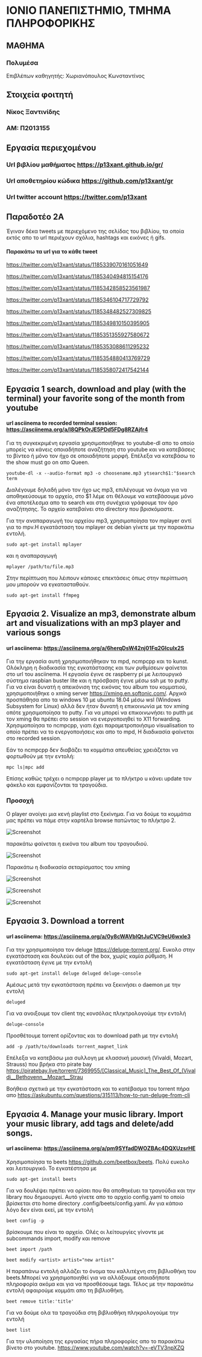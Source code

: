# ΙΟΝΙΟ ΠΑΝΕΠΙΣΤΗΜΙΟ, ΤΜΗΜΑ ΠΛΗΡΟΦΟΡΙΚΗΣ 
## ΜΑΘΗΜΑ
### Πολυμέσα  
Επιβλέπων καθηγητής: Χωριανόπουλος Κωνσταντίνος 

## Στοιχεία φοιτητή  
### Νίκος Ξαντινίδης
### ΑΜ: Π2013155

## Εργασία περιεχομένου
### Url βιβλίου μαθήματος https://p13xant.github.io/gr/
### Url αποθετηρίου κώδικα https://github.com/p13xant/gr
### Url twitter account https://twitter.com/p13xant

## Παραδοτέο 2A
Έγιναν δέκα tweets με περιεχόμενο της σελίδας του βιβλίου, τα οποία εκτός απο το url περιέχουν σχόλια, hashtags και εικόνες ή gifs.

#### Παρακάτω τα url για το κάθε tweet
https://twitter.com/p13xant/status/1185339070161051649

https://twitter.com/p13xant/status/1185340494815154176

https://twitter.com/p13xant/status/1185342858523561987

https://twitter.com/p13xant/status/1185346104717729792

https://twitter.com/p13xant/status/1185348482527309825

https://twitter.com/p13xant/status/1185349810150395905

https://twitter.com/p13xant/status/1185351355927580672

https://twitter.com/p13xant/status/1185353088611295232

https://twitter.com/p13xant/status/1185354880413769729

https://twitter.com/p13xant/status/1185358072417542144


## Eργασία 1 search, download and play (with the terminal) your favorite song of the month from youtube

#### url asciinema to recorded terminal session: https://asciinema.org/a/l8QPkOrJE5PDd5FDg8RZAjfr4
Για τη συγκεκριμένη εργασία χρησιμοποιήθηκε το youtube-dl απο το οποίο μπορείς να κάνεις οποιαδήποτε αναζήτηση στο youtube και να κατεβάσεις το βίντεο ή μόνο τον ήχο σε οποιαδήποτε μορφή. Επέλεξα να κατεβάσω το the show must go on απο Queen.

```
youtube-dl -x --audio-format mp3 -o choosename.mp3 ytsearch$1:"$search term
```

Διαλέγουμε δηλαδή μόνο τον ήχο ως mp3, επιλέγουμε να όνομα για να αποθηκεύσουμε το αρχείο, στο $1 λέμε οτι θέλουμε να κατεβάσουμε μόνο ένα αποτέλεσμα απο το search και στη συνέχεια γράφουμε τον όρο αναζήτησης. Το αρχείο κατεβαίνει στο directory που βρισκόμαστε.

Για την αναπαραγωγή του αρχείου mp3, χρησιμοποίησα τον mplayer αντί για το mpv.Η εγκατάσταση του mplayer σε debian γίνετε με την παρακάτω εντολή.

```
sudo apt-get install mplayer
```
και η αναπαραγωγή

```
mplayer /path/to/file.mp3
```

Στην περίπτωση που λέιπουν κάποιες επεκτάσεις όπως στην περίπτωση μου μπορούν να εγκατασταθούν.

```
sudo apt-get install ffmpeg
```

## Eργασία 2. Visualize an mp3,	demonstrate album art and visualizations with an mp3 player and various songs

#### url asciinema: https://asciinema.org/a/6herqDsW42nj01Fq2GIculx2S

Για τηγ εργασία αυτή χρησιμοποιήθηκαν τα mpd, ncmpcpp και το kunst. Ολόκληρη η διαδικασία της εγκατάστασης και των ρυθμίσεων φαίνεται στο url του asciinema. Η εργασία έγινε σε raspberry pi με λειτουργικό σύστημα raspbian buster lite και η πρόσβαση έγινε μέσω ssh με το putty. Για να είναι δυνατή η απεικόνιση της εικόνας του album του κομματιού, χρησιμοποιήθηκε ο xming server https://xming.en.softonic.com/. Αρχικά προσπάθησα απο τα windows 10 με ubuntu 18.04 μέσω wsl (Windows Subsystem for Linux) αλλά δεν ήταν δυνατή η επικοινωνία με τον xming οπότε χρησιμοποίησα το putty. Για να μπορεί να επικοινωνήσει το putth με τον xming θα πρέπει στο session να ενεργοποιηθεί το X11 forwarding. Χρησιμοποίησα το ncmpcpp, γιατι έχει παραμετροποιήσιμο visualisation το οποίο πρέπει να το ενεργοποιήσεις και απο το mpd, H διαδικασία φαίνεται στο recorded session.

Εάν το ncmpcpp δεν διαβάζει τα κομμάτια απευθείας χρειάζεται να φορτωθούν με την εντολή:

```
mpc ls|mpc add
```

Επίσης καθώς τρέχει ο ncmpcpp player με το πλήκτρο u κάνει update τον φάκελο και εμφανίζονται τα τραγούδια.

### Προσοχή
Ο player ανοίγει μια κενή playlist στο ξεκίνημα. Για να δούμε τα κομμάτια μας πρέπει να πάμε στην καρτέλα browse πατώντας το πλήκτρο 2.

![Screenshot](putty.png)

παρακάτω φαίνεται η εικόνα του album του τραγουδιού.

![Screenshot](screen.png)

Παρακάτω η διαδικασία σεταρίσματος του xming

![Screenshot](xming1.png)

![Screenshot](xming2.png)

![Screenshot](xming3.png)

## Eργασία 3. Download a torrent
#### url asciinema: https://asciinema.org/a/0y8cWAVblQtJuCVC9eU6wxle3

Για την χρησιμοποίησα τον deluge https://deluge-torrent.org/. Ευκολο στην εγκατάσταση και δουλεύει out of the box, χωρίς καμία ρύθμιση.
Η εγκατάσταση έγινε με την εντολή

```
sudo apt-get install deluge deluged deluge-console
```
Αμέσως μετά την εγκατάσταση πρέπει να ξεκινήσει ο daemon με την εντολή

```
deluged
```
Για να ανοιξουμε τον client της κονσόλας πληκτρολογούμε την εντολή

```
deluge-console
```
Προσθέτουμε torrent ορίζοντας και το download path με την εντολή

```
add -p /path/to/downloads torrent_magnet_link
```

Επέλεξα να κατεβάσω μια συλλογη με κλασσική μουσική (Vivaldi, Mozart, Strauss) που βρήκα στο pirate bay
https://piratebay.live/torrent/7369955/[Classical_Music]_The_Best_Of_(Vivaldi__Bethovenn__Mozart__Strau

Βοήθεια σχετικά με την εγκατάσταση και το κατέβασμα του torrent πήρα απο 
https://askubuntu.com/questions/315113/how-to-run-deluge-from-cli

## Eργασία 4. Manage your music library. Import your music library, add tags and delete/add songs.

#### url asciinema: https://asciinema.org/a/pm9SYfadDWOZBAc4DQXUzsrHE

Χρησιμοποίησα το beets https://github.com/beetbox/beets. Πολύ ευκολο και λειτουργικό. Το εγκατέστησα με

```
sudo apt-get install beets
```

Για να δουλέψει πρέπει να ορίσει που θα αποθηκέυει τα τραγούδια και την library που δημιουργεί. Αυτό γίνετε απο το αρχείο config.yaml
το οποίο βρίσκεται στο home directory .config/beets/config.yaml. Αν για κάποιο λόγο δεν είναι εκεί, με την εντολή 

```
beet config -p
```

βρίσκουμε που είναι το αρχείο. Ολές οι λείτουργίες γίνοντε με subcommands import, modify και remove

```
beet import /path
```

```
beet modify <artist> artist="new artist"
```

Η παραπάνω εντολή αλλάζει το όνομα του καλλιτέχνη στη βιβλιοθήκη του beets.Μπορεί να χρησιμοποιηθεί για να αλλάξουμε οποιαδήποτε πληροφορία ακόμα και για να προσθέσουμε tags. Τέλος με την παρακάτω εντολή αφαιρούμε κομμάτι απο τη βιβλιοθήκη.

```
beet remove title:'title'
```

Για να δούμε ολα τα τραγούδια στη βιβλιοθήκη πληκρολογούμε την εντολή

```
beet list
```

Για την υλοποίηση της εργασίας πήρα πληροφορίες απο το παρακάτω βίνετο στο youtube.
https://www.youtube.com/watch?v=-eVTV3npXZQ



